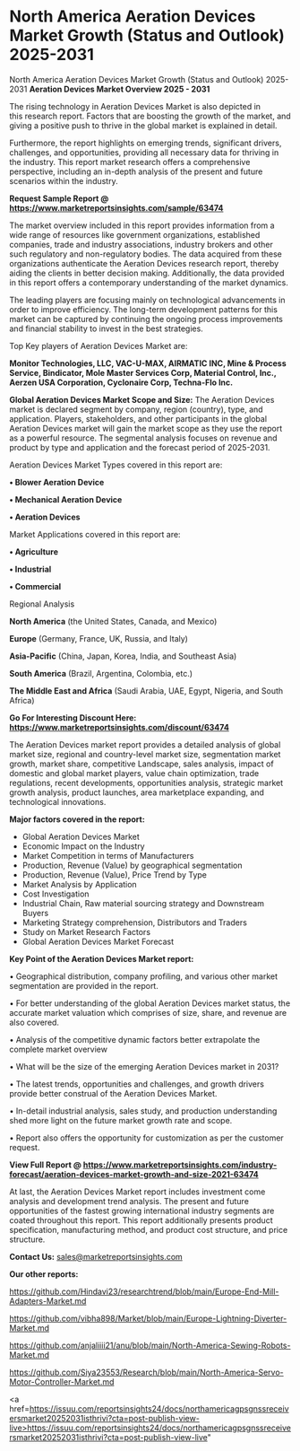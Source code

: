 # North America Aeration Devices Market Growth (Status and Outlook) 2025-2031
North America Aeration Devices Market Growth (Status and Outlook) 2025-2031
<Strong> Aeration Devices Market Overview 2025 - 2031</strong>

The rising technology in Aeration Devices Market is also depicted in this research report. Factors that are boosting the growth of the market, and giving a positive push to thrive in the global market is explained in detail.

Furthermore, the report highlights on emerging trends, significant drivers, challenges, and opportunities, providing all necessary data for thriving in the industry. This report market research offers a comprehensive perspective, including an in-depth analysis of the present and future scenarios within the industry.

<strong>Request Sample Report @ <a href=https://www.marketreportsinsights.com/sample/63474>https://www.marketreportsinsights.com/sample/63474</a></strong>

The market overview included in this report provides information from a wide range of resources like government organizations, established companies, trade and industry associations, industry brokers and other such regulatory and non-regulatory bodies. The data acquired from these organizations authenticate the Aeration Devices research report, thereby aiding the clients in better decision making. Additionally, the data provided in this report offers a contemporary understanding of the market dynamics.

The leading players are focusing mainly on technological advancements in order to improve efficiency. The long-term development patterns for this market can be captured by continuing the ongoing process improvements and financial stability to invest in the best strategies.

Top Key players of Aeration Devices Market are:

<strong>Monitor Technologies, LLC, VAC-U-MAX, AIRMATIC INC, Mine & Process Service, Bindicator, Mole Master Services Corp, Material Control, Inc., Aerzen USA Corporation, Cyclonaire Corp, Techna-Flo Inc.</strong>

<strong><b>Global Aeration Devices Market Scope and Size:</b></strong>
The Aeration Devices market is declared segment by company, region (country), type, and application. Players, stakeholders, and other participants in the global Aeration Devices market will gain the market scope as they use the report as a powerful resource. The segmental analysis focuses on revenue and product by type and application and the forecast period of 2025-2031.

Aeration Devices Market Types covered in this report are:

<strong>• Blower Aeration Device

• Mechanical Aeration Device

• Aeration Devices</strong>

Market Applications covered in this report are:

<strong>• Agriculture

• Industrial

• Commercial</strong> 

Regional Analysis

<strong>North America</strong> (the United States, Canada, and Mexico)

<strong>Europe</strong> (Germany, France, UK, Russia, and Italy)

<strong>Asia-Pacific</strong> (China, Japan, Korea, India, and Southeast Asia)

<strong>South America</strong> (Brazil, Argentina, Colombia, etc.)

<strong>The Middle East and Africa</strong> (Saudi Arabia, UAE, Egypt, Nigeria, and South Africa)

<strong>Go For Interesting Discount Here: <a href=https://www.marketreportsinsights.com/discount/63474>https://www.marketreportsinsights.com/discount/63474</a></strong>

The Aeration Devices market report provides a detailed analysis of global market size, regional and country-level market size, segmentation market growth, market share, competitive Landscape, sales analysis, impact of domestic and global market players, value chain optimization, trade regulations, recent developments, opportunities analysis, strategic market growth analysis, product launches, area marketplace expanding, and technological innovations.

<strong><b>Major factors covered in the report:</b></strong>
<ul>
  <li>Global Aeration Devices Market </li>
  <li>Economic Impact on the Industry</li>
  <li>Market Competition in terms of Manufacturers</li>
  <li>Production, Revenue (Value) by geographical segmentation</li>
  <li>Production, Revenue (Value), Price Trend by Type</li>
  <li>Market Analysis by Application</li>
  <li>Cost Investigation</li>
  <li>Industrial Chain, Raw material sourcing strategy and Downstream Buyers</li>
  <li>Marketing Strategy comprehension, Distributors and Traders</li>
  <li>Study on Market Research Factors</li>
  <li>Global Aeration Devices Market Forecast</li>
</ul>

<strong><b>Key Point of the Aeration Devices Market report:</b></strong>

• Geographical distribution, company profiling, and various other market segmentation are provided in the report.

• For better understanding of the global Aeration Devices market status, the accurate market valuation which comprises of size, share, and revenue are also covered.

• Analysis of the competitive dynamic factors better extrapolate the complete market overview

• What will be the size of the emerging Aeration Devices market in 2031?

• The latest trends, opportunities and challenges, and growth drivers provide better construal of the Aeration Devices Market.

• In-detail industrial analysis, sales study, and production understanding shed more light on the future market growth rate and scope.

• Report also offers the opportunity for customization as per the customer request.

<strong><b>View Full Report @ <a href=https://www.marketreportsinsights.com/industry-forecast/aeration-devices-market-growth-and-size-2021-63474>https://www.marketreportsinsights.com/industry-forecast/aeration-devices-market-growth-and-size-2021-63474</a></b></strong>


At last, the Aeration Devices Market report includes investment come analysis and development trend analysis. The present and future opportunities of the fastest growing international industry segments are coated throughout this report. This report additionally presents product specification, manufacturing method, and product cost structure, and price structure.

<strong>Contact Us:</strong>
sales@marketreportsinsights.com

<strong>Our other reports:</strong>

<a href=https://github.com/Hindavi23/researchtrend/blob/main/Europe-End-Mill-Adapters-Market.md>https://github.com/Hindavi23/researchtrend/blob/main/Europe-End-Mill-Adapters-Market.md</a>

<a href=https://github.com/vibha898/Market/blob/main/Europe-Lightning-Diverter-Market.md>https://github.com/vibha898/Market/blob/main/Europe-Lightning-Diverter-Market.md</a>

<a href=https://github.com/anjaliiii21/anu/blob/main/North-America-Sewing-Robots-Market.md>https://github.com/anjaliiii21/anu/blob/main/North-America-Sewing-Robots-Market.md</a>

<a href=https://github.com/Siya23553/Research/blob/main/North-America-Servo-Motor-Controller-Market.md>https://github.com/Siya23553/Research/blob/main/North-America-Servo-Motor-Controller-Market.md</a>

<a href=https://issuu.com/reportsinsights24/docs/northamericagpsgnssreceiversmarket20252031isthrivi?cta=post-publish-view-live>https://issuu.com/reportsinsights24/docs/northamericagpsgnssreceiversmarket20252031isthrivi?cta=post-publish-view-live</a>"
